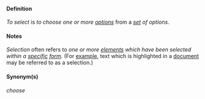 #### Definition

*To select* is *to choose one or more [options](https://github.com/gcassel/Modular-Organization-Terminology/blob/master/terms/option.md)* from a *[set](https://github.com/gcassel/Modular-Organization-Terminology/blob/master/terms/set.md) of options*.

#### Notes

*Selection* often refers to *one or more [elements](https://github.com/gcassel/Modular-Organization-Terminology/blob/master/terms/element.md) which have been selected within a [specific](https://github.com/gcassel/Modular-Organization-Terminology/blob/master/terms/specific.md) [form](https://github.com/gcassel/Modular-Organization-Terminology/blob/master/terms/form.md)*.  (For [example](https://github.com/gcassel/Modular-Organization-Terminology/blob/master/terms/example.md), text which is highlighted in a [document](https://github.com/gcassel/Modular-Organization-Terminology/blob/master/terms/document.md) may be referred to as a selection.)

#### Synonym(s)

*choose*
